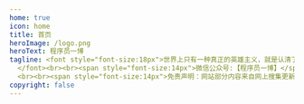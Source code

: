 ```yaml
---
home: true
icon: home
title: 首页
heroImage: /logo.png
heroText: 程序员一博
tagline: <font style="font-size:18px">世界上只有一种真正的英雄主义，就是认清了生活的真相后还依然热爱它 ✌ ️
  </font><br><br><span style="font-size:14px">微信公众号:【程序员一博】</span>
  <br><br><span style="font-size:14px">免责声明：网站部分内容来自网上搜集更新，仅供读者预览及学习交流使用，原作者如果认为本站侵犯了您的版权,请告知，我会在24小时内会处理!</span>
copyright: false
---
```

